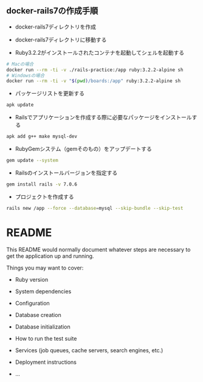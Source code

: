 ## docker-rails7の作成手順
- docker-rails7ディレクトリを作成

- docker-rails7ディレクトリに移動する

- Ruby3.2.2がインストールされたコンテナを起動してシェルを起動する
```sh
# Macの場合
docker run --rm -ti -v ./rails-practice:/app ruby:3.2.2-alpine sh
# Windowsの場合
docker run --rm -ti -v "$(pwd)/boards:/app" ruby:3.2.2-alpine sh
```

- パッケージリストを更新する
```sh
apk update
```

- Railsでアプリケーションを作成する際に必要なパッケージをインストールする
```sh
apk add g++ make mysql-dev
```


- RubyGemシステム（gemそのもの）をアップデートする
```sh
gem update --system
```

- Railsのインストールバージョンを指定する
```sh
gem install rails -v 7.0.6
```

- プロジェクトを作成する
```sh
rails new /app --force --database=mysql --skip-bundle --skip-test
```

# README

This README would normally document whatever steps are necessary to get the
application up and running.

Things you may want to cover:

* Ruby version

* System dependencies

* Configuration

* Database creation

* Database initialization

* How to run the test suite

* Services (job queues, cache servers, search engines, etc.)

* Deployment instructions

* ...

